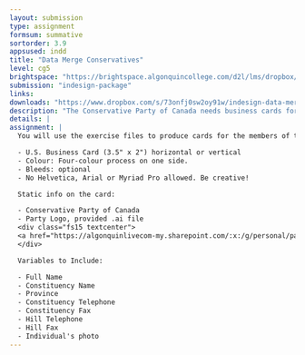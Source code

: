 ```yaml
---
layout: submission
type: assignment
formsum: summative
sortorder: 3.9
appsused: indd
title: "Data Merge Conservatives"
level: cg5
brightspace: "https://brightspace.algonquincollege.com/d2l/lms/dropbox/user/folder_submit_files.d2l?db=405790&grpid=0&isprv=0&bp=0&ou=448665"
submission: "indesign-package"
links:
downloads: "https://www.dropbox.com/s/73onfj0sw2oy91w/indesign-data-merge-conservatives.zip?dl=1"
description: "The Conservative Party of Canada needs business cards for all of its members. Your job is to design a card, then output one card for each member, using InDesign's Data Merge functionality."
details: |
assignment: |
  You will use the exercise files to produce cards for the members of the Conservative party. Make sure you're on brand by checking their web site. Restrict yourself to two font families at the most.

  - U.S. Business Card (3.5" x 2") horizontal or vertical
  - Colour: Four-colour process on one side.
  - Bleeds: optional
  - No Helvetica, Arial or Myriad Pro allowed. Be creative!

  Static info on the card:

  - Conservative Party of Canada
  - Party Logo, provided .ai file
  <div class="fs15 textcenter">
  <a href="https://algonquinlivecom-my.sharepoint.com/:x:/g/personal/paradia_algonquincollege_com/ESssX4ZT2qRGunyxN9_ukM8BZsZbtg3X6i27M-sF7ykZAQ?e=xvhL23" title="Spreadsheet Data" target="_blank" class="limegreen">Spreadsheet Data</a>
  </div>

  Variables to Include:

  - Full Name
  - Constituency Name
  - Province
  - Constituency Telephone
  - Constituency Fax
  - Hill Telephone
  - Hill Fax
  - Individual's photo
---
```

